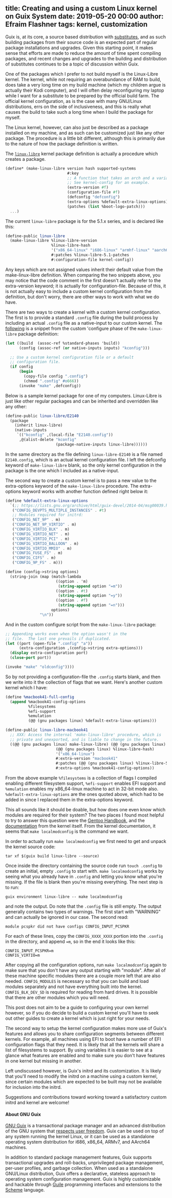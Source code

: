 title: Creating and using a custom Linux kernel on Guix System
date: 2019-05-20 00:00
author: Efraim Flashner
tags: kernel, customization
---

Guix is, at its core, a source based distribution with
[substitutes](https://www.gnu.org/software/guix/manual/en/html_node/Substitutes.html),
and as such building packages from their source code is an expected part
of regular package installations and upgrades.  Given this starting
point, it makes sense that efforts are made to reduce the amount of time
spent compiling packages, and recent changes and upgrades to the
building and distribution of substitutes continues to be a topic of
discussion within Guix.

One of the packages which I prefer to not build myself is the
Linux-Libre kernel.  The kernel, while not requiring an overabundance of
RAM to build, does take a very long time on my build machine (which my
children argue is actually their Kodi computer), and I will often delay
reconfiguring my laptop while I want for a substitute to be prepared by
the official build farm.  The official kernel configuration, as is the
case with many GNU/Linux distributions, errs on the side of
inclusiveness, and this is really what causes the build to take such a
long time when I build the package for myself.

The Linux kernel, however, can also just be described as a package
installed on my machine, and as such can be customized just like any
other package.  The procedure is a little bit different, although this
is primarily due to the nature of how the package definition is written.

The
[`linux-libre`](https://git.savannah.gnu.org/cgit/guix.git/tree/gnu/packages/linux.scm#n294)
kernel package definition is actually a procedure
which creates a package.

```scheme
(define* (make-linux-libre version hash supported-systems
                           #:key
                           ;; A function that takes an arch and a variant.
                           ;; See kernel-config for an example.
                           (extra-version #f)
                           (configuration-file #f)
                           (defconfig "defconfig")
                           (extra-options %default-extra-linux-options)
                           (patches (list %boot-logo-patch)))
  ...)
```

The current `linux-libre` package is for the 5.1.x series, and is
declared like this:

```scheme
(define-public linux-libre
  (make-linux-libre %linux-libre-version
                    %linux-libre-hash
                    '("x86_64-linux" "i686-linux" "armhf-linux" "aarch64-linux")
                    #:patches %linux-libre-5.1-patches
                    #:configuration-file kernel-config))
```

Any keys which are not assigned values inherit their default value from
the make-linux-libre definition.  When comparing the two snippets above,
you may notice that the code comment in the first doesn't actually refer
to the extra-version keyword; it is actually for configuration-file.
Because of this, it is not actually easy to include a custom kernel
configuration from the definition, but don't worry, there are other ways
to work with what we do have.

There are two ways to create a kernel with a custom kernel configuration.
The first is to provide a standard `.config` file during the build
process by including an actual `.config` file as a native-input to our
custom kernel.  The
[following](https://git.savannah.gnu.org/cgit/guix.git/tree/gnu/packages/linux.scm#n379)
is a snippet from the custom 'configure phase of the `make-linux-libre`
package definition:

```scheme
(let ((build  (assoc-ref %standard-phases 'build))
      (config (assoc-ref (or native-inputs inputs) "kconfig")))

  ;; Use a custom kernel configuration file or a default
  ;; configuration file.
  (if config
      (begin
        (copy-file config ".config")
        (chmod ".config" #o666))
      (invoke "make" ,defconfig))
```

Below is a sample kernel package for one of my computers.  Linux-Libre
is just like other regular packages and can be inherited and overridden
like any other:

```scheme
(define-public linux-libre/E2140
  (package
    (inherit linux-libre)
    (native-inputs
     `(("kconfig" ,(local-file "E2140.config"))
      ,@(alist-delete "kconfig"
                      (package-native-inputs linux-libre))))))
```

In the same directory as the file defining `linux-libre-E2140` is a file
named `E2140.config`, which is an actual kernel configuration file.  I
left the defconfig keyword of `make-linux-libre` blank, so the only
kernel configuration in the package is the one which I included as a
native-input.

The second way to create a custom kernel is to pass a new value to the
extra-options keyword of the `make-linux-libre` procedure.  The
extra-options keyword works with another function defined right below it:

```scheme
(define %default-extra-linux-options
  `(;; https://lists.gnu.org/archive/html/guix-devel/2014-04/msg00039.html
   ("CONFIG_DEVPTS_MULTIPLE_INSTANCES" . #t)
   ;; Modules required for initrd:
   ("CONFIG_NET_9P" . m)
   ("CONFIG_NET_9P_VIRTIO" . m)
   ("CONFIG_VIRTIO_BLK" . m)
   ("CONFIG_VIRTIO_NET" . m)
   ("CONFIG_VIRTIO_PCI" . m)
   ("CONFIG_VIRTIO_BALLOON" . m)
   ("CONFIG_VIRTIO_MMIO" . m)
   ("CONFIG_FUSE_FS" . m)
   ("CONFIG_CIFS" . m)
   ("CONFIG_9P_FS" . m)))

(define (config->string options)
  (string-join (map (match-lambda
                      ((option . 'm)
                       (string-append option "=m"))
                      ((option . #t)
                       (string-append option "=y"))
                      ((option . #f)
                       (string-append option "=n")))
                    options)
               "\n"))
```

And in the custom configure script from the `make-linux-libre` package:

```scheme
;; Appending works even when the option wasn't in the
;; file.  The last one prevails if duplicated.
(let ((port (open-file ".config" "a"))
      (extra-configuration ,(config->string extra-options)))
  (display extra-configuration port)
  (close-port port))

(invoke "make" "oldconfig"))))
```

So by not providing a configuration-file the `.config` starts blank, and
then we write into it the collection of flags that we want.  Here's
another custom kernel which I have:

```scheme
(define %macbook41-full-config
  (append %macbook41-config-options
          %filesystems
          %efi-support
          %emulation
          (@@ (gnu packages linux) %default-extra-linux-options)))

(define-public linux-libre-macbook41
  ;; XXX: Access the internal 'make-linux-libre' procedure, which is
  ;; private and unexported, and is liable to change in the future.
  ((@@ (gnu packages linux) make-linux-libre) (@@ (gnu packages linux) %linux-libre-version)
                      (@@ (gnu packages linux) %linux-libre-hash)
                      '("x86_64-linux")
                      #:extra-version "macbook41"
                      #:patches (@@ (gnu packages linux) %linux-libre-5.1-patches)
                      #:extra-options %macbook41-config-options))
```

From the above example `%filesystems` is a collection of flags I
compiled enabling different filesystem support, `%efi-support` enables
EFI support and `%emulation` enables my x86_64-linux machine to act in
32-bit mode also. `%default-extra-linux-options` are the ones quoted
above, which had to be added in since I replaced them in the
extra-options keyword.

This all sounds like it should be doable, but how does one even know
which modules are required for their system?  The two places I found
most helpful to try to answer this question were the [Gentoo
Handbook](https://wiki.gentoo.org/wiki/Handbook:AMD64/Installation/Kernel),
and the
[documentation](https://www.kernel.org/doc/html/latest/admin-guide/README.html?highlight=localmodconfig)
from the kernel itself.  From the kernel documentation, it seems that
`make localmodconfig` is the command we want.

In order to actually run `make localmodconfig` we first need to get and
unpack the kernel source code:

```shell
tar xf $(guix build linux-libre --source)
```

Once inside the directory containing the source code run `touch .config`
to create an initial, empty `.config` to start with.  `make
localmodconfig` works by seeing what you already have in `.config` and
letting you know what you're missing.  If the file is blank then you're
missing everything.  The next step is to run:

```shell
guix environment linux-libre -- make localmodconfig
```

and note the output.  Do note that the `.config` file is still empty.
The output generally contains two types of warnings.  The first start
with "WARNING" and can actually be ignored in our case.  The second read:

```shell
module pcspkr did not have configs CONFIG_INPUT_PCSPKR
```

For each of these lines, copy the `CONFIG_XXXX_XXXX` portion into the
`.config` in the directory, and append `=m`, so in the end it looks
like this:

```shell
CONFIG_INPUT_PCSPKR=m
CONFIG_VIRTIO=m
```

After copying all the configuration options, run `make localmodconfig`
again to make sure that you don't have any output starting with
"module".  After all of these machine specific modules there are a
couple more left that are also needed.  `CONFIG_MODULES` is necessary so
that you can build and load modules separately and not have everything
built into the kernel.  `CONFIG_BLK_DEV_SD` is required for reading from
hard drives.  It is possible that there are other modules which you
will need.

This post does not aim to be a guide to configuring your own kernel
however, so if you do decide to build a custom kernel you'll have to
seek out other guides to create a kernel which is just right for your
needs.

The second way to setup the kernel configuration makes more use of
Guix's features and allows you to share configuration segments between
different kernels.  For example, all machines using EFI to boot have a
number of EFI configuration flags that they need.  It is likely that all
the kernels will share a list of filesystems to support.  By using
variables it is easier to see at a glance what features are enabled and
to make sure you don't have features in one kernel but missing in another.

Left undiscussed however, is Guix's initrd and its customization.  It is
likely that you'll need to modify the initrd on a machine using a custom
kernel, since certain modules which are expected to be built may not be
available for inclusion into the initrd.

Suggestions and contributions toward working toward a satisfactory
custom initrd and kernel are welcome!

#### About GNU Guix

[GNU Guix](https://www.gnu.org/software/guix) is a transactional package
manager and an advanced distribution of the GNU system that [respects
user
freedom](https://www.gnu.org/distros/free-system-distribution-guidelines.html).
Guix can be used on top of any system running the kernel Linux, or it
can be used as a standalone operating system distribution for i686,
x86_64, ARMv7, and AArch64 machines.

In addition to standard package management features, Guix supports
transactional upgrades and roll-backs, unprivileged package management,
per-user profiles, and garbage collection.  When used as a standalone
GNU/Linux distribution, Guix offers a declarative, stateless approach to
operating system configuration management.  Guix is highly customizable
and hackable through [Guile](https://www.gnu.org/software/guile)
programming interfaces and extensions to the
[Scheme](http://schemers.org) language.
